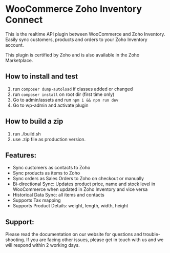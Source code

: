 # WooCommerce Zoho Inventory Connect

This is the realtime API plugin between WooCommerce and Zoho Inventory. Easily sync customers, products and orders to your Zoho Inventory account.

This plugin is certified by Zoho and is also available in the Zoho Marketplace.

## How to install and test
1. run `composer dump-autoload` if classes added or changed
2. run `composer install` on root dir (first time only)
3. Go to admin/assets and run `npm i && npm run dev`
4. Go to wp-admin and activate plugin

## How to build a zip
1. run ./build.sh
2. use .zip file as production version.

## Features:
- Sync customers as contacts to Zoho
- Sync products as items to Zoho
- Sync orders as Sales Orders to Zoho on checkout or manually
- Bi-directional Sync: Updates product price, name and stock level in WooCommerce when updated in Zoho Inventory and vice versa
- Historical Data Sync: all items and contacts
- Supports Tax mapping
- Supports Product Details: weight, length, width, height


## Support:
Please read the documentation on our website for questions and trouble-shooting. If you are facing other issues, please get in touch with us and we will respond within 2 working days.


